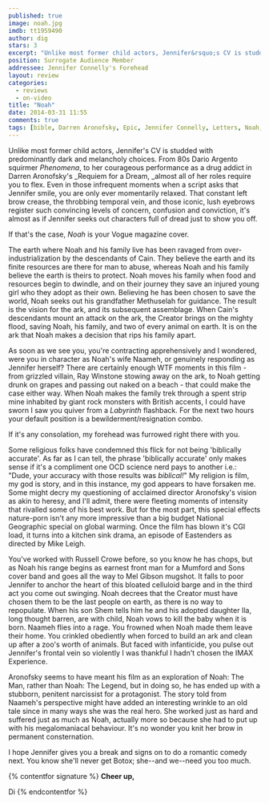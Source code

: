 ```yaml
---
published: true
image: noah.jpg
imdb: tt1959490
author: dig
stars: 3
excerpt: "Unlike most former child actors, Jennifer&rsquo;s CV is studded with predominantly dark and melancholy choices."
position: Surrogate Audience Member
addressee: Jennifer Connelly's Forehead
layout: review
categories: 
  - reviews
  - on-video
title: "Noah"
date: 2014-03-31 11:55
comments: true
tags: [bible, Darren Aronofsky, Epic, Jennifer Connelly, Letters, Noah, Russel Crow]
---
```

Unlike most former child actors, Jennifer's CV is studded with predominantly dark and melancholy choices. From 80s Dario Argento squirmer _Phenomena_, to her courageous performance as a drug addict in Darren Aronofsky's _Requiem for a Dream, _almost all of her roles require you to flex. Even in those infrequent moments when a script asks that Jennifer smile, you are only ever momentarily relaxed. That constant left brow crease, the throbbing temporal vein, and those iconic, lush eyebrows register such convincing levels of concern, confusion and conviction, it's almost as if Jennifer seeks out characters full of dread just to show you off. 

If that's the case, _Noah_ is your Vogue magazine cover. 

The earth where Noah and his family live has been ravaged from over-industrialization by the descendants of Cain. They believe the earth and its finite resources are there for man to abuse, whereas Noah and his family believe the earth is theirs to protect. Noah moves his family when food and resources begin to dwindle, and on their journey they save an injured young girl who they adopt as their own. Believing he has been chosen to save the world, Noah seeks out his grandfather Methuselah for guidance. The result is the vision for the ark, and its subsequent assemblage. When Cain's descendants mount an attack on the ark, the Creator brings on the mighty flood, saving Noah, his family, and two of every animal on earth. It is on the ark that Noah makes a decision that rips his family apart.

As soon as we see you, you're contracting apprehensively and I wondered, were you in character as Noah's wife Naameh, or genuinely responding as Jennifer herself? There are certainly enough WTF moments in this film - from grizzled villain, Ray Winstone stowing away on the ark, to Noah getting drunk on grapes and passing out naked on a beach - that could make the case either way. When Noah makes the family trek through a spent strip mine inhabited by giant rock monsters with British accents, I could have sworn I saw you quiver from a _Labyrinth_ flashback. For the next two hours your default position is a bewilderment/resignation combo. 

If it's any consolation, my forehead was furrowed right there with you. 

Some religious folks have condemned this flick for not being 'biblically accurate'. As far as I can tell, the phrase 'biblically accurate' only makes sense if it's a compliment one OCD science nerd pays to another i.e.: "Dude, your accuracy with those results was _biblical!_" My religion is film, my god is story, and in this instance, my god appears to have forsaken me. Some might decry my questioning of acclaimed director Aronofsky's vision as akin to heresy, and I'll admit, there were fleeting moments of intensity that rivalled some of his best work. But for the most part, this special effects nature-porn isn't any more impressive than a big budget National Geographic special on global warming. Once the film has blown it's CGI load, it turns into a kitchen sink drama, an episode of Eastenders as directed by Mike Leigh. 

You've worked with Russell Crowe before, so you know he has chops, but as Noah his range begins as earnest front man for a Mumford and Sons cover band and goes all the way to Mel Gibson mugshot. It falls to poor Jennifer to anchor the heart of this bloated celluloid barge and in the third act you come out swinging. Noah decrees that the Creator must have chosen them to be the last people on earth, as there is no way to repopulate. When his son Shem tells him he and his adopted daughter Ila, long thought barren, are with child, Noah vows to kill the baby when it is born. Naameh flies into a rage. You frowned when Noah made them leave their home. You crinkled obediently when forced to build an ark and clean up after a zoo's worth of animals. But faced with infanticide, you pulse out Jennifer's frontal vein so violently I was thankful I hadn't chosen the IMAX Experience. 

Aronofsky seems to have meant his film as an exploration of Noah: The Man, rather than Noah: The Legend, but in doing so, he has ended up with a stubborn, penitent narcissist for a protagonist. The story told from Naameh's perspective might have added an interesting wrinkle to an old tale since in many ways she was the real hero. She worked just as hard and suffered just as much as Noah, actually more so because she had to put up with his megalomaniacal behaviour. It's no wonder you knit her brow in permanent consternation. 

I hope Jennifer gives you a break and signs on to do a romantic comedy next. You know she'll never get Botox; she--and we--need you too much. 

{% contentfor signature %}
**Cheer up,**

Di
{% endcontentfor %}
